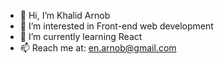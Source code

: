 - 👋 Hi, I’m Khalid Arnob
- 👀 I’m interested in Front-end web development
- 🌱 I’m currently learning React
- 📫 Reach me at: en.arnob@gmail.com

<!---
en-arnob/en-arnob is a ✨ special ✨ repository because its `README.md` (this file) appears on your GitHub profile.
You can click the Preview link to take a look at your changes.
--->
